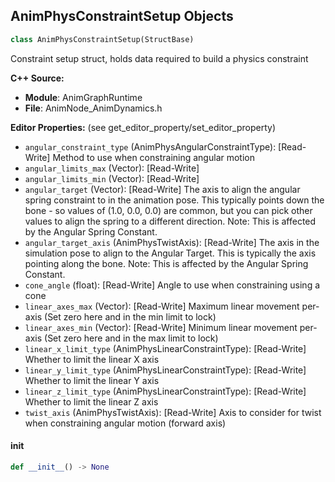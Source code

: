 ## AnimPhysConstraintSetup Objects

```python
class AnimPhysConstraintSetup(StructBase)
```

Constraint setup struct, holds data required to build a physics constraint

**C++ Source:**

- **Module**: AnimGraphRuntime
- **File**: AnimNode_AnimDynamics.h

**Editor Properties:** (see get_editor_property/set_editor_property)

- ``angular_constraint_type`` (AnimPhysAngularConstraintType):  [Read-Write] Method to use when constraining angular motion
- ``angular_limits_max`` (Vector):  [Read-Write]
- ``angular_limits_min`` (Vector):  [Read-Write]
- ``angular_target`` (Vector):  [Read-Write] The axis to align the angular spring constraint to in the animation pose.
  This typically points down the bone - so values of (1.0, 0.0, 0.0) are common,
  but you can pick other values to align the spring to a different direction.
  Note: This is affected by the Angular Spring Constant.
- ``angular_target_axis`` (AnimPhysTwistAxis):  [Read-Write] The axis in the simulation pose to align to the Angular Target.
  This is typically the axis pointing along the bone.
  Note: This is affected by the Angular Spring Constant.
- ``cone_angle`` (float):  [Read-Write] Angle to use when constraining using a cone
- ``linear_axes_max`` (Vector):  [Read-Write] Maximum linear movement per-axis (Set zero here and in the min limit to lock)
- ``linear_axes_min`` (Vector):  [Read-Write] Minimum linear movement per-axis (Set zero here and in the max limit to lock)
- ``linear_x_limit_type`` (AnimPhysLinearConstraintType):  [Read-Write] Whether to limit the linear X axis
- ``linear_y_limit_type`` (AnimPhysLinearConstraintType):  [Read-Write] Whether to limit the linear Y axis
- ``linear_z_limit_type`` (AnimPhysLinearConstraintType):  [Read-Write] Whether to limit the linear Z axis
- ``twist_axis`` (AnimPhysTwistAxis):  [Read-Write] Axis to consider for twist when constraining angular motion (forward axis)

<a id="unreal.AnimPhysConstraintSetup.__init__"></a>

#### __init__

```python
def __init__() -> None
```

<a id="unreal.SocketReference"></a>